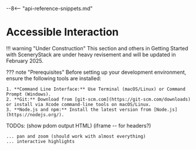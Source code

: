 --8<-- "api-reference-snippets.md"

<link rel="stylesheet" href="/css/examples.css">

# Accessible Interaction

!!! warning "Under Construction"
    This section and others in Getting Started with SceneryStack are under heavy revisement
    and will be updated in February 2025.

??? note "Prerequisites"
    Before setting up your development environment, ensure the following tools are installed:

    1. **Command Line Interface:** Use Terminal (macOS/Linux) or Command Prompt (Windows).
    2. **Git:** Download from [git-scm.com](https://git-scm.com/downloads) or install via Xcode command-line tools on macOS/Linux.
    3. **Node.js and npm:** Install the latest version from [Node.js](https://nodejs.org/).



TODOs:
    (show pdom output HTML)
    (iframe -- for headers?)
    
    ... pan and zoom (should work with almost everything)
    ... interactive highlights